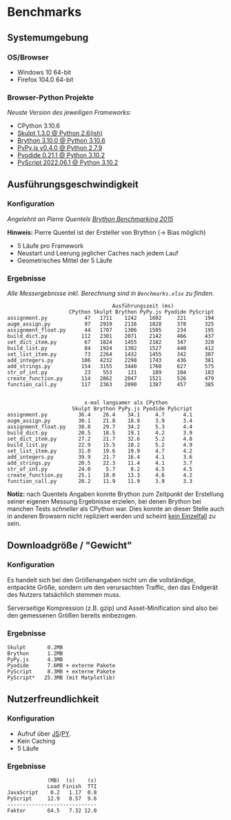 # Benchmarks

## Systemumgebung

### OS/Browser

- Windows 10 64-bit
- Firefox 104.0 64-bit

### Browser-Python Projekte

_Neuste Version des jeweiligen Frameworks:_

- CPython 3.10.6
- [Skulpt 1.3.0 @ Python 2.6(ish)](https://skulpt.org/)
- [Brython 3.10.0 @ Python 3.10.6](https://brython.info/console.html)
- [PyPy.js v0.4.0 @ Python 2.7.9](https://pypyjs.org/)
- [Pyodide 0.21.1 @ Python 3.10.2](https://pyodide.org/en/stable/console.html)
- [PyScript 2022.06.1 @ Python 3.10.2](https://pyscript.net/examples/repl.html)

## Ausführungsgeschwindigkeit

### Konfiguration

_Angelehnt an Pierre Quentels [Brython Benchmarking 2015](https://brythonista.wordpress.com/2015/03/28/comparing-the-speed-of-cpython-brython-skulpt-and-pypy-js/)_

**Hinweis:** Pierre Quentel ist der Ersteller von Brython (→ Bias möglich)

- 5 Läufe pro Framework
- Neustart und Leerung jeglicher Caches nach jedem Lauf
- Geometrisches Mittel der 5 Läufe

### Ergebnisse

_Alle Messergebnisse inkl. Berechnung sind in `Benchmarks.xlsx` zu finden._

```text
                                  Ausführungszeit (ms)
                    CPython Skulpt Brython PyPy.js Pyodide PyScript
assignment.py            47   1711    1242    1602     221      194
augm_assign.py           97   2919    2116    1828     378      325
assignment_float.py      44   1707    1306    1505     234      195
build_dict.py           112   2301    2071    2142     466      437
set_dict_item.py         67   1824    1455    2182     347      320
build_list.py            84   1924    1302    1527     440      412
set_list_item.py         73   2264    1432    1455     342      307
add_integers.py         106   4232    2298    1743     436      381
add_strings.py          154   3155    3440    1760     627      575
str_of_int.py            23    553     131     189     104      103
create_function.py      114   2862    2047    1521     526      479
function_call.py        117   2363    2090    1387     457      385
```

```text

                         x-mal langsamer als CPython
                     Skulpt Brython PyPy.js Pyodide PyScript
assignment.py          36.4    26.4    34.1     4.7      4.1
augm_assign.py         30.1    21.8    18.8     3.9      3.4
assignment_float.py    38.8    29.7    34.2     5.3      4.4
build_dict.py          20.5    18.5    19.1     4.2      3.9
set_dict_item.py       27.2    21.7    32.6     5.2      4.8
build_list.py          22.9    15.5    18.2     5.2      4.9
set_list_item.py       31.0    19.6    19.9     4.7      4.2
add_integers.py        39.9    21.7    16.4     4.1      3.6
add_strings.py         20.5    22.3    11.4     4.1      3.7
str_of_int.py          24.0     5.7     8.2     4.5      4.5
create_function.py     25.1    18.0    13.3     4.6      4.2
function_call.py       20.2    11.9    11.9     3.9      3.3
```

**Notiz:** nach Quentels Angaben konnte Brython zum Zeitpunkt der Erstellung seiner eigenen Messung Ergebnisse erzielen, bei denen Brython bei manchen Tests _schneller_ als CPython war. Dies konnte an dieser Stelle auch in anderen Browsern nicht repliziert werden und scheint [kein Einzelfall](https://github.com/QQuick/Transcrypt/issues/661#issuecomment-539999058) zu sein.

## Downloadgröße / "Gewicht"

### Konfiguration

Es handelt sich bei den Größenangaben nicht um die vollständige, entpackte Größe, sondern um den verursachten Traffic, den das Endgerät des Nutzers tatsächlich stemmen muss.

Serverseitige Kompression (z.B. gzip) und Asset-Minification sind also bei den gemessenen Größen bereits einbezogen.

### Ergebnisse

```text
Skulpt       0.2MB
Brython      1.2MB
PyPy.js      4.3MB
Pyodide      7.6MB + externe Pakete
PyScript     8.3MB + externe Pakete
PyScript*   25.3MB (mit Matplotlib)
```

## Nutzerfreundlichkeit

### Konfiguration

- Aufruf über [JS](https://checksch.de/pa-pyscript/basic-example/javascript.html)/[PY](https://checksch.de/pa-pyscript/basic-example/pyscript.html).
- Kein Caching
- 5 Läufe

### Ergebnisse

```text
             (MB)  (s)    (s)
             Load Finish  TTI
JavaScript    0.2   1.17  0.8
PyScript     12.9   8.57  9.6
-----------------------------
Faktor       64.5   7.32 12.0
```
